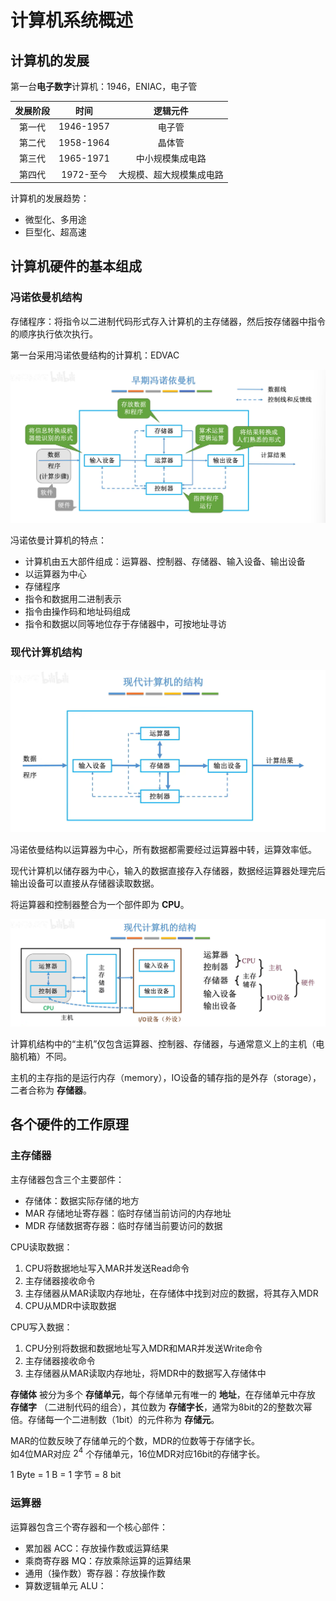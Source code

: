 # 计算机系统概述

## 计算机的发展

第一台**电子数字**计算机：1946，ENIAC，电子管

| 发展阶段 | 时间 | 逻辑元件|
| :----: | :----: | :----: |
| 第一代 | 1946-1957 | 电子管 |
| 第二代 | 1958-1964 | 晶体管 |
| 第三代 | 1965-1971 | 中小规模集成电路 |
| 第四代 | 1972-至今 | 大规模、超大规模集成电路 |

计算机的发展趋势：  
- 微型化、多用途  
- 巨型化、超高速  

## 计算机硬件的基本组成

### 冯诺依曼机结构

存储程序：将指令以二进制代码形式存入计算机的主存储器，然后按存储器中指令的顺序执行依次执行。  

第一台采用冯诺依曼结构的计算机：EDVAC  

![冯诺依曼](image/冯诺依曼.png)

冯诺依曼计算机的特点：  
- 计算机由五大部件组成：运算器、控制器、存储器、输入设备、输出设备  
- 以运算器为中心  
- 存储程序  
- 指令和数据用二进制表示  
- 指令由操作码和地址码组成  
- 指令和数据以同等地位存于存储器中，可按地址寻访  

### 现代计算机结构

![现代计算机](image/现代计算机.png)

冯诺依曼结构以运算器为中心，所有数据都需要经过运算器中转，运算效率低。  

现代计算机以储存器为中心，输入的数据直接存入存储器，数据经运算器处理完后输出设备可以直接从存储器读取数据。  

将运算器和控制器整合为一个部件即为 **CPU**。  

![现代计算机2](image/现代计算机2.png)

计算机结构中的“主机”仅包含运算器、控制器、存储器，与通常意义上的主机（电脑机箱）不同。  

主机的主存指的是运行内存（memory），IO设备的辅存指的是外存（storage），二者合称为 **存储器**。  

## 各个硬件的工作原理

### 主存储器

主存储器包含三个主要部件：  
- 存储体：数据实际存储的地方  
- MAR 存储地址寄存器：临时存储当前访问的内存地址  
- MDR 存储数据寄存器：临时存储当前要访问的数据  

CPU读取数据：  
1. CPU将数据地址写入MAR并发送Read命令  
2. 主存储器接收命令  
3. 主存储器从MAR读取内存地址，在存储体中找到对应的数据，将其存入MDR  
4. CPU从MDR中读取数据  

CPU写入数据：  
1. CPU分别将数据和数据地址写入MDR和MAR并发送Write命令  
2. 主存储器接收命令  
3. 主存储器从MAR读取内存地址，将MDR中的数据写入存储体中  

**存储体** 被分为多个 **存储单元**，每个存储单元有唯一的 **地址**，在存储单元中存放 **存储字** （二进制代码的组合），其位数为 **存储字长**，通常为8bit的2的整数次幂倍。存储每一个二进制数（1bit）的元件称为 **存储元**。  

MAR的位数反映了存储单元的个数，MDR的位数等于存储字长。  
如4位MAR对应 $2^4$ 个存储单元，16位MDR对应16bit的存储字长。  

1 Byte = 1 B = 1 字节 = 8 bit  


### 运算器

运算器包含三个寄存器和一个核心部件：  
- 累加器 ACC：存放操作数或运算结果  
- 乘商寄存器 MQ：存放乘除运算的运算结果  
- 通用（操作数）寄存器：存放操作数  
- 算数逻辑单元 ALU：

 